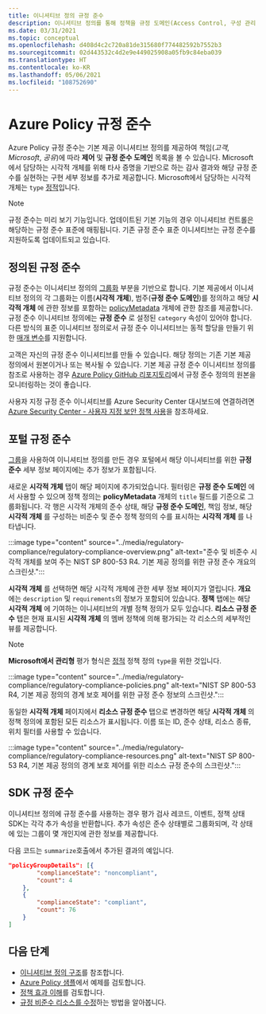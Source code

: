 ```yaml
---
title: 이니셔티브 정의 규정 준수
description: 이니셔티브 정의를 통해 정책을 규정 도메인(Access Control, 구성 관리 등)별로 그룹화하는 방법을 설명합니다.
ms.date: 03/31/2021
ms.topic: conceptual
ms.openlocfilehash: d408d4c2c720a81de315680f774482592b7552b3
ms.sourcegitcommit: 02d443532c4d2e9e449025908a05fb9c84eba039
ms.translationtype: HT
ms.contentlocale: ko-KR
ms.lasthandoff: 05/06/2021
ms.locfileid: "108752690"
---
```

# <a name="regulatory-compliance-in-azure-policy"></a>Azure Policy 규정 준수

Azure Policy 규정 준수는 기본 제공 이니셔티브 정의를 제공하여 책임(_고객_, _Microsoft_, _공유_)에 따라 **제어** 및 **규정 준수 도메인** 목록을 볼 수 있습니다.
Microsoft에서 담당하는 시각적 개체를 위해 타사 증명을 기반으로 하는 감사 결과와 해당 규정 준수를 실현하는 구현 세부 정보를 추가로 제공합니다.
Microsoft에서 담당하는 시각적 개체는 `type` [정적](./definition-structure.md#type)입니다.

> [!NOTE]
> 규정 준수는 미리 보기 기능입니다. 업데이트된 기본 기능의 경우 이니셔티브 컨트롤은 해당하는 규정 준수 표준에 매핑됩니다. 기존 규정 준수 표준 이니셔티브는 규정 준수를 지원하도록 업데이트되고 있습니다.

## <a name="regulatory-compliance-defined"></a>정의된 규정 준수

규정 준수는 이니셔티브 정의의 [그룹화](./initiative-definition-structure.md#policy-definition-groups) 부분을 기반으로 합니다. 기본 제공에서 이니셔티브 정의의 각 그룹화는 이름(**시각적 개체**), 범주(**규정 준수 도메인**)를 정의하고 해당 **시각적 개체** 에 관한 정보를 포함하는 [policyMetadata](./initiative-definition-structure.md#metadata-objects) 개체에 관한 참조를 제공합니다. 규정 준수 이니셔티브 정의에는 **규정 준수** 로 설정된 `category` 속성이 있어야 합니다. 다른 방식의 표준 이니셔티브 정의로서 규정 준수 이니셔티브는 동적 할당을 만들기 위한 [매개 변수](./initiative-definition-structure.md#parameters)를 지원합니다.

고객은 자신의 규정 준수 이니셔티브를 만들 수 있습니다. 해당 정의는 기존 기본 제공 정의에서 원본이거나 또는 복사될 수 있습니다. 기본 제공 규정 준수 이니셔티브 정의를 참조로 사용하는 경우 [Azure Policy GitHub 리포지토리](https://github.com/Azure/azure-policy/tree/master/built-in-policies/policySetDefinitions/Regulatory%20Compliance)에서 규정 준수 정의의 원본을 모니터링하는 것이 좋습니다.

사용자 지정 규정 준수 이니셔티브를 Azure Security Center 대시보드에 연결하려면 [Azure Security Center - 사용자 지정 보안 정책 사용](../../../security-center/custom-security-policies.md)을 참조하세요.

## <a name="regulatory-compliance-in-portal"></a>포털 규정 준수

[그룹](./initiative-definition-structure.md#policy-definition-groups)을 사용하여 이니셔티브 정의를 만든 경우 포털에서 해당 이니셔티브를 위한 **규정 준수** 세부 정보 페이지에는 추가 정보가 포함됩니다.

새로운 **시각적 개체** 탭이 해당 페이지에 추가되었습니다. 필터링은 **규정 준수 도메인** 에서 사용할 수 있으며 정책 정의는 **policyMetadata** 개체의 `title` 필드를 기준으로 그룹화됩니다. 각 행은 시각적 개체의 준수 상태, 해당 **규정 준수 도메인**, 책임 정보, 해당 **시각적 개체** 를 구성하는 비준수 및 준수 정책 정의의 수를 표시하는 **시각적 개체** 를 나타냅니다.

:::image type="content" source="../media/regulatory-compliance/regulatory-compliance-overview.png" alt-text="준수 및 비준수 시각적 개체를 보여 주는 NIST SP 800-53 R4. 기본 제공 정의를 위한 규정 준수 개요의 스크린샷.":::

**시각적 개체** 를 선택하면 해당 시각적 개체에 관한 세부 정보 페이지가 열립니다. **개요** 에는 `description` 및 `requirements`의 정보가 포함되어 있습니다. **정책** 탭에는 해당 **시각적 개체** 에 기여하는 이니셔티브의 개별 정책 정의가 모두 있습니다. **리소스 규정 준수** 탭은 현재 표시된 **시각적 개체** 의 멤버 정책에 의해 평가되는 각 리소스의 세부적인 뷰를 제공합니다.

> [!NOTE]
> **Microsoft에서 관리형** 평가 형식은 [정적](./definition-structure.md#type) 정책 정의 `type`을 위한 것입니다.

:::image type="content" source="../media/regulatory-compliance/regulatory-compliance-policies.png" alt-text="NIST SP 800-53 R4, 기본 제공 정의의 경계 보호 제어를 위한 규정 준수 정보의 스크린샷.":::

동일한 **시각적 개체** 페이지에서 **리소스 규정 준수** 탭으로 변경하면 해당 **시각적 개체** 의 정책 정의에 포함된 모든 리소스가 표시됩니다. 이름 또는 ID, 준수 상태, 리소스 종류, 위치 필터를 사용할 수 있습니다.

:::image type="content" source="../media/regulatory-compliance/regulatory-compliance-resources.png" alt-text="NIST SP 800-53 R4, 기본 제공 정의의 경계 보호 제어를 위한 리소스 규정 준수의 스크린샷.":::

## <a name="regulatory-compliance-in-sdk"></a>SDK 규정 준수

이니셔티브 정의에 규정 준수를 사용하는 경우 평가 검사 레코드, 이벤트, 정책 상태 SDK는 각각 추가 속성을 반환합니다. 추가 속성은 준수 상태별로 그룹화되며, 각 상태에 있는 그룹이 몇 개인지에 관한 정보를 제공합니다.

다음 코드는 `summarize`호출에서 추가된 결과의 예입니다.

```json
"policyGroupDetails": [{
        "complianceState": "noncompliant",
        "count": 4
    },
    {
        "complianceState": "compliant",
        "count": 76
    }
]
```

## <a name="next-steps"></a>다음 단계

- [이니셔티브 정의 구조](./initiative-definition-structure.md)를 참조합니다.
- [Azure Policy 샘플](../samples/index.md)에서 예제를 검토합니다.
- [정책 효과 이해](./effects.md)를 검토합니다.
- [규정 비준수 리소스를 수정](../how-to/remediate-resources.md)하는 방법을 알아봅니다.
